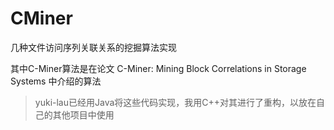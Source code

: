 # CMiner

几种文件访问序列关联关系的挖掘算法实现

其中C-Miner算法是在论文 C-Miner: Mining Block Correlations in Storage Systems 中介绍的算法

> yuki-lau已经用Java将这些代码实现，我用C++对其进行了重构，以放在自己的其他项目中使用
